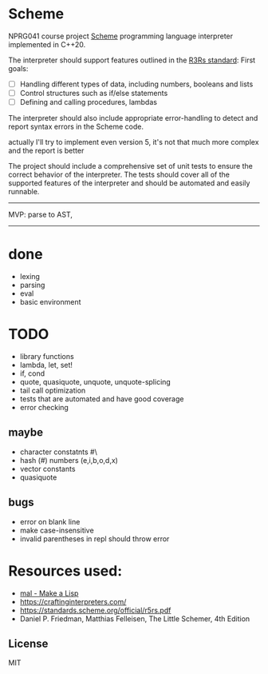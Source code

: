 # Scheme
NPRG041 course project
[Scheme](https://standards.scheme.org/) programming language interpreter implemented in C++20.

The interpreter should support features outlined in the [R3Rs standard](https://standards.scheme.org/official/r3rs.pdf): 
First goals:
- [ ] Handling different types of data, including numbers, booleans and lists
- [ ] Control structures such as if/else statements
- [ ] Defining and calling procedures, lambdas

The interpreter should also include appropriate error-handling to detect and report syntax errors in the Scheme code.

actually I'll try to implement even version 5, it's not that much more complex and the report is better

The project should include a comprehensive set of unit tests to ensure the correct behavior of the interpreter. The tests should cover all of the supported features of the interpreter and should be automated and easily runnable.


---

MVP:
parse to AST,

---
# done
- lexing
- parsing
- eval
- basic environment


# TODO
- library functions
- lambda, let, set!
- if, cond
- quote, quasiquote, unquote, unquote-splicing
- tail call optimization
- tests that are automated and have good coverage
- error checking
## maybe
- character constatnts #\
- hash (#) numbers (e,i,b,o,d,x)
- vector constants
- quasiquote
## bugs
- error on blank line
- make case-insensitive
- invalid parentheses in repl should throw error
# Resources used:
- [mal - Make a Lisp](https://github.com/kanaka/mal)
- https://craftinginterpreters.com/
- https://standards.scheme.org/official/r5rs.pdf
- Daniel P. Friedman, Matthias Felleisen, The Little Schemer, 4th Edition
## License
MIT 
